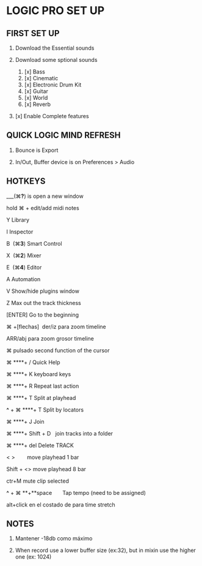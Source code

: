 # LOGIC PRO SET UP

## FIRST SET UP

1. Download the Essential sounds

1. Download some sptional sounds

   1. [x] Bass
   1. [x] Cinematic
   1. [x] Electronic Drum Kit
   1. [x] Guitar
   1. [x] World
   1. [x] Reverb

1. [x] Enable Complete features

## QUICK LOGIC MIND REFRESH

1. Bounce is Export

2. In/Out, Buffer device is on Preferences > Audio

## HOTKEYS

\_\_\_(⌘**?**) is open a new window

hold ⌘ + edit/add midi notes

Y Library

I Inspector

B  (⌘**3**) Smart Control

X  (⌘**2**) Mixer

E  (⌘**4**) Editor

A Automation

V Show/hide plugins window

Z Max out the track thickness

[ENTER] Go to the beginning

⌘ +[flechas]  der/iz para zoom timeline

ARR/abj para zoom grosor timeline

⌘ pulsado second function of the cursor

⌘ \*\*\*\*+ / Quick Help

⌘ \*\*\*\*+ K keyboard keys

⌘ \*\*\*\*+ R Repeat last action

⌘ \*\*\*\*+ T Split at playhead

**^** + ⌘ \*\*\*\*+ T Split by locators

⌘ \*\*\*\*+ J Join

⌘ \*\*\*\*+ Shift + D   join tracks into a folder

⌘ \*\*\*\*+ del Delete TRACK

< >        move playhead 1 bar

Shift + <> move playhead 8 bar

ctr+M mute clip selected

**^** + ⌘ **+**space       Tap tempo (need to be assigned)

alt+click en el costado de para time stretch

## NOTES

1. Mantener -18db como máximo

1. When record use a lower buffer size (ex:32), but in mixin use the higher one (ex: 1024)
